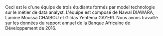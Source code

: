 Ceci est le d'une équipe de trois étudiants formés par model technologie sur le métier de data analyst. 
L'équipe est composé de Nawal DIAWARA, Lamine Moussa CHAIBOU et Gildas Yentéma GAYERI. 
Nous avons travaillé sur les données du rapport annuel de la Banque Africaine de Développement de 2016.
